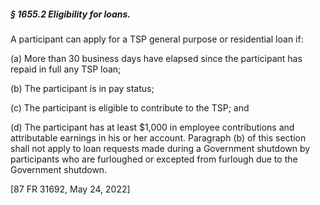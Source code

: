 ##### § 1655.2 Eligibility for loans. #####

A participant can apply for a TSP general purpose or residential loan if:

(a) More than 30 business days have elapsed since the participant has repaid in full any TSP loan;

(b) The participant is in pay status;

(c) The participant is eligible to contribute to the TSP; and

(d) The participant has at least $1,000 in employee contributions and attributable earnings in his or her account. Paragraph (b) of this section shall not apply to loan requests made during a Government shutdown by participants who are furloughed or excepted from furlough due to the Government shutdown.

[87 FR 31692, May 24, 2022]